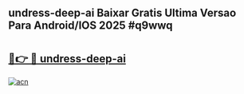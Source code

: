 ## undress-deep-ai Baixar Gratis Ultima Versao Para Android/IOS 2025 #q9wwq

# <h2><a href="https://ainizakaria.my?title=undress-deep-ai&ref=20M">🔗👉 🔴 undress-deep-ai</a></h2>

[![acn](https://github.com/user-attachments/assets/0f9c940e-d8b0-45ae-aac7-cd30a18b3e1c)](https://ainizakaria.my?title=undress-deep-ai&ref=20M)

